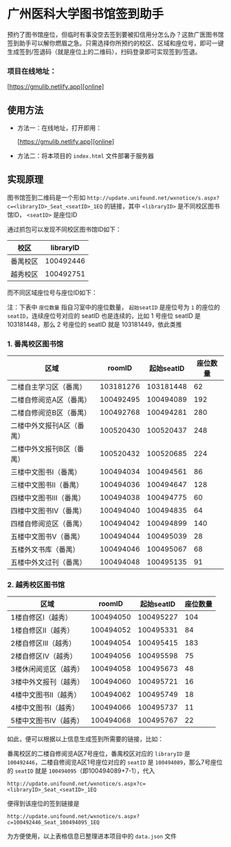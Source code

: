 # 广州医科大学图书馆签到助手

预约了图书馆座位，但临时有事没空去签到要被扣信用分怎么办？这款广医图书馆签到助手可以解你燃眉之急。只需选择你所预约的校区、区域和座位号，即可一键生成签到/签退码（就是座位上的二维码），扫码登录即可实现签到/签退。

### 项目在线地址：

[https://gmulib.netlify.app][online]

## 使用方法

- 方法一：在线地址，打开即用：

  [https://gmulib.netlify.app][online]

- 方法二：将本项目的 `index.html` 文件部署于服务器

## 实现原理

图书馆签到二维码是一个形如 `http://update.unifound.net/wxnotice/s.aspx?c=<libraryID>_Seat_<seatID>_1EQ` 的链接，其中 `<libraryID>` 是不同校区图书馆ID， `<seatID>` 是座位ID

通过抓包可以发现不同校区图书馆ID如下：

| 校区 | libraryID |
| --------- | ------- |
| 番禺校区 | 100492446 |
| 越秀校区 | 100492751 |

而不同区域座位号与座位ID如下：

注：下表中 `座位数量` 指自习室中的座位数量， `起始seatID` 是座位号为 `1` 的座位的 `seatID`，连续座位号对应的 seatID 也是连续的，比如 1 号座位 seatID 是 103181448，那么 2 号座位的 seatID 就是 103181449，依此类推

### 1. 番禺校区图书馆

| 区域 | roomID | 起始seatID |座位数量 | 
| --- | ---- | :-------: | --------- |
| 二楼自主学习区（番禺） | 103181276 | 103181448 | 62 |
| 二楼自修阅览A区（番禺） | 100492495 | 100494089 | 192 |
| 二楼自修阅览B区（番禺） | 100492768 | 100494281 | 280 |
| 二楼中外文报刊A区（番禺） | 100520430 | 100520437 | 248 |
| 二楼中外文报刊B区（番禺） | 100520432 | 100520685 | 224 |
| 三楼中文图书I（番禺） | 100494034 | 100494561 | 86 |
| 三楼中文图书Ⅱ（番禺） | 100494036 | 100494647 | 128 |
| 四楼中文图书Ⅲ（番禺） | 100494038 | 100494775 | 60 |
| 四楼中文图书Ⅳ（番禺） | 100494040 | 100494835 | 64 |
| 四楼自修阅览区（番禺） | 100494042 | 100494899 | 140 |
| 五楼中文图书Ⅴ（番禺） | 100494044 | 100495039 | 28 |
| 五楼外文书库（番禺） | 100494046 | 100495067 | 68 |
| 五楼中外文过刊（番禺） | 100494048 | 100495135 | 91 |

### 2. 越秀校区图书馆

| 区域 | roomID | 起始seatID |座位数量 | 
| --- | ---- | :-------: | --------- |
| 1楼自修区Ⅰ（越秀） | 100494050 | 100495227 | 104 |
| 1楼自修区Ⅱ（越秀） | 100494052 | 100495331 | 84 |
| 2楼自修区Ⅲ（越秀） | 100494054 | 100495415 | 183 |
| 2楼自修区Ⅳ（越秀） | 100494056 | 100495598 | 75 |
| 3楼休闲阅览区（越秀） | 100494058 | 100495673 | 48 |
| 3楼中外文报刊（越秀） | 100494060 | 100495721 | 16 |
| 4楼中文图书Ⅱ（越秀） | 100494062 | 100495749 | 18 |
| 4楼中文图书Ⅰ（越秀） | 100494066 | 100495737 | 11 |
| 5楼中文图书Ⅳ（越秀） | 100494068 | 100495767 | 22 |

如此，便可以根据以上信息生成签到所需要的链接，比如：

番禺校区的二楼自修阅览A区7号座位，番禺校区对应的 `libraryID` 是 `100492446`，二楼自修阅览A区1号座位对应的 `seatID` 是 `100494089`，那么7号座位的 `seatID` 就是 `100494095`（即100494089+7-1），代入

`http://update.unifound.net/wxnotice/s.aspx?c=<libraryID>_Seat_<seatID>_1EQ`

便得到该座位的签到链接是

`http://update.unifound.net/wxnotice/s.aspx?c=100492446_Seat_100494095_1EQ`

为方便使用，以上表格信息已整理进本项目中的 `data.json` 文件

[online]: https://gmulib.netlify.app
